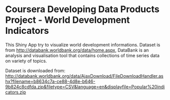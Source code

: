 # Coursera Developing Data Products Project - World Development Indicators

This Shiny App try to visualize world development informations.
Dataset is from http://databank.worldbank.org/data/home.aspx, DataBank is an analysis and visualisation
tool that contains collections of time series data on variety of topics.

Dataset is downloaded from: http://databank.worldbank.org/data/AjaxDownload/FileDownloadHandler.ashx?filename=b8634c7a-ce88-4d8e-b646-9b824c8cdfda.zip&filetype=CSV&language=en&displayfile=Popular%20indicators.zip
